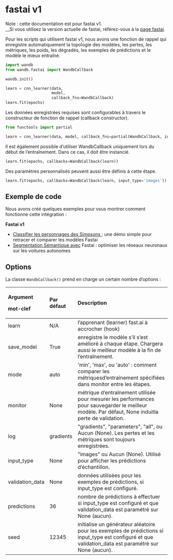 # fastai v1

Note : cette documentation est pour fastai v1.  
__Si vous utilisez la version actuelle de fastai, référez-vous à la [page fastai](https://docs.wandb.ai/v/fr/integrations/fastai).

Pour les scripts qui utilisent fastai v1, nous avons une fonction de rappel qui enregistre automatiquement la topologie des modèles, les pertes, les métriques, les poids, les dégradés, les exemples de prédictions et le modèle le mieux entraîné.

```python
import wandb
from wandb.fastai import WandbCallback

wandb.init()

learn = cnn_learner(data,
                    model,
                    callback_fns=WandbCallback)
learn.fit(epochs)
```

Les données enregistrées requises sont configurables à travers le constructeur de fonction de rappel \(callback constructor\).

```python
from functools import partial

learn = cnn_learner(data, model, callback_fns=partial(WandbCallback, input_type='images'))
```

Il est également possible d’utiliser WandbCallback uniquement lors du début de l’entraînement. Dans ce cas, il doit être instancié.

```python
learn.fit(epochs, callbacks=WandbCallback(learn))
```

Des paramètres personnalisés peuvent aussi être définis à cette étape.

```python
learn.fit(epochs, callbacks=WandbCallback(learn, input_type='images'))
```

##  Exemple de code

Nous avons créé quelques exemples pour vous montrer comment fonctionne cette intégration :

**Fastai v1**

*  [Classifier les personnages des Simpsons ](https://github.com/borisdayma/simpsons-fastai): une démo simple pour retracer et comparer les modèles Fastai
* [Segmentation Sémantique avec](https://github.com/borisdayma/semantic-segmentation) Fastai : optimiser les réseaux neuronaux sur les voitures autonomes

## Options

La classe `WandbCallback()` prend en charge un certain nombre d’options :

<table>
  <thead>
    <tr>
      <th style="text-align:left">
        <p>Argument</p>
        <p>mot-clef</p>
      </th>
      <th style="text-align:left">Par d&#xE9;faut</th>
      <th style="text-align:left">Description</th>
    </tr>
  </thead>
  <tbody>
    <tr>
      <td style="text-align:left">learn</td>
      <td style="text-align:left">N/A</td>
      <td style="text-align:left">l&#x2019;apprenant (learner) fast.ai &#xE0; accrocher (hook)</td>
    </tr>
    <tr>
      <td style="text-align:left">save_model</td>
      <td style="text-align:left">True</td>
      <td style="text-align:left">enregistre le mod&#xE8;le s&#x2019;il s&#x2019;est am&#xE9;lior&#xE9;
        &#xE0; chaque &#xE9;tape. Chargera aussi le meilleur mod&#xE8;le &#xE0;
        la fin de l&#x2019;entra&#xEE;nement.</td>
    </tr>
    <tr>
      <td style="text-align:left">mode</td>
      <td style="text-align:left">auto</td>
      <td style="text-align:left">&apos;min&apos;, &apos;max&apos;, ou &apos;auto&apos; : comment comparer
        les m&#xE9;triquesd&#x2019;entra&#xEE;nement sp&#xE9;cifi&#xE9;es dans
        monitor entre les &#xE9;tapes.</td>
    </tr>
    <tr>
      <td style="text-align:left">monitor</td>
      <td style="text-align:left">None</td>
      <td style="text-align:left">m&#xE9;trique d&#x2019;entra&#xEE;nement utilis&#xE9;e pour mesurer les
        performances pour sauvegarder le meilleur mod&#xE8;le. Par d&#xE9;faut,
        None induitla perte de validation.</td>
    </tr>
    <tr>
      <td style="text-align:left">log</td>
      <td style="text-align:left">gradients</td>
      <td style="text-align:left">&quot;gradients&quot;, &quot;parameters&quot;, &quot;all&quot;, ou Aucun
        (None). Les pertes et les m&#xE9;triques sont toujours enregistr&#xE9;es.</td>
    </tr>
    <tr>
      <td style="text-align:left">input_type</td>
      <td style="text-align:left">None</td>
      <td style="text-align:left">&quot;images&quot; ou Aucun (None). Utilis&#xE9; pour afficher les pr&#xE9;dictions
        d&#x2019;&#xE9;chantillon.</td>
    </tr>
    <tr>
      <td style="text-align:left">validation_data</td>
      <td style="text-align:left">None</td>
      <td style="text-align:left">donn&#xE9;es utilis&#xE9;es pour les exemples de pr&#xE9;dictions, si
        input_type est configur&#xE9;.</td>
    </tr>
    <tr>
      <td style="text-align:left">predictions</td>
      <td style="text-align:left">36</td>
      <td style="text-align:left">nombre de pr&#xE9;dictions &#xE0; effectuer si input_type est configur&#xE9;
        et que validation_data est param&#xE9;tr&#xE9; sur None (aucun).</td>
    </tr>
    <tr>
      <td style="text-align:left">seed</td>
      <td style="text-align:left">12345</td>
      <td style="text-align:left">initialise un g&#xE9;n&#xE9;rateur al&#xE9;atoire pour les exemples de
        pr&#xE9;dictions si input_type est configur&#xE9; et que validation_data
        est param&#xE9;tr&#xE9; sur None (aucun).</td>
    </tr>
  </tbody>
</table>

